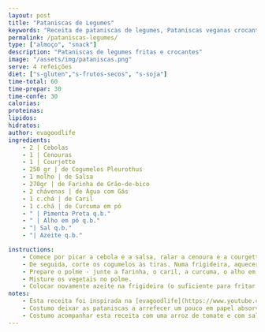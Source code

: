 ```yaml
---
layout: post
title: "Pataniscas de Legumes"
keywords: "Receita de pataniscas de legumes, Pataniscas veganas crocantes, Como fazer pataniscas sem glúten, Snack saudável com legumes, Pataniscas de farinha de grão-de-bico"
permalink: /pataniscas-legumes/
type: ["almoço", "snack"]
description: "Pataniscas de legumes fritas e crocantes"
image: "/assets/img/pataniscas.png"
serve: 4 refeições
diet: ["s-gluten","s-frutos-secos", "s-soja"]
time-total: 60
time-prepar: 30
time-confe: 30
calorias:
proteinas:
lipidos:
hidratos:
author: evagoodlife
ingredients:
    - 2 | Cebolas
    - 1 | Cenouras
    - 1 | Courjette
    - 250 gr | de Cogumelos Pleurothus
    - 1 molho | de Salsa
    - 270gr | de Farinha de Grão-de-bico
    - 2 chávenas | de Água com Gás
    - 1 c.chá | de Caril
    - 1 c.chá | de Curcuma em pó
    - " | Pimenta Preta q.b."
    - " | Alho em pó q.b."
    - "| Sal q.b."
    - "| Azeite q.b."

instructions:
    - Comece por picar a cebola e a salsa, ralar a cenoura e a courgette, juntando tudo numa taça.
    - De seguida, corte os cogumelos às tiras. Numa frigideira, aquecer um fio de azeite e refogar os cogumelos até reduzirem. Juntar os cogumelos à taça.
    - Prepare o polme - junte a farinha, o caril, a curcuma, o alho em pó, a pimenta preta e o sal. Misturar muito bem e, de seguida adicionar a água com gás aos poucos até obter uma consistência nem demasiado líquida nem demasiado grossa (não precisa de meter a água toda se não for preciso).
    - Misture os vegetais no polme.
    - Colocar novamente azeite na frigideira (o suficiente para fritar as pataniscas) - normalmente cada patanisca equivale a uma colher de sopa, mas o tamanho é a gosto. Vire as pataniscas de forma a que os dois lados fiquem dourados.
notes:
    - Esta receita foi inspirada na [evagoodlife](https://www.youtube.com/watch?v=h9YYuktF6D4&ab_channel=evagoodlife)
    - Costumo deixar as pataniscas a arrefecer um pouco em papel absorvente, para que não fiquem muito gordurosas.
    - Costumo acompanhar esta receita com uma arroz de tomate e com salada.
---
```

